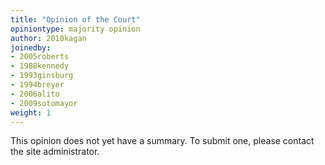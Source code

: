```yaml
---
title: "Opinion of the Court"
opiniontype: majority opinion
author: 2010kagan
joinedby:
- 2005roberts
- 1988kennedy
- 1993ginsburg
- 1994breyer
- 2006alito
- 2009sotomayor
weight: 1
---
```

This opinion does not yet have a summary. To submit one, please contact the site administrator.